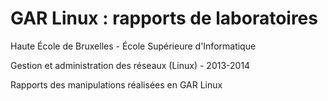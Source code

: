 GAR Linux : rapports de laboratoires
====================================

Haute École de Bruxelles - École Supérieure d'Informatique

Gestion et administration des réseaux (Linux) - 2013-2014

Rapports des manipulations réalisées en GAR Linux
